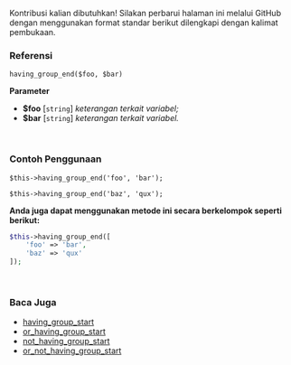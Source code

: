 Kontribusi kalian dibutuhkan!
Silakan perbarui halaman ini melalui GitHub dengan menggunakan format standar berikut dilengkapi dengan kalimat pembukaan.

### Referensi
`having_group_end($foo, $bar)`

**Parameter**
* **$foo** [`string`] *keterangan terkait variabel;*
* **$bar** [`string`] *keterangan terkait variabel.*

&nbsp;

### Contoh Penggunaan
`$this->having_group_end('foo', 'bar');`

`$this->having_group_end('baz', 'qux');`

**Anda juga dapat menggunakan metode ini secara berkelompok seperti berikut:**
```php
$this->having_group_end([
    'foo' => 'bar',
    'baz' => 'qux'
]);
```

&nbsp;

### Baca Juga
* [having_group_start](./having_group_start)
* [or_having_group_start](./or_having_group_start)
* [not_having_group_start](./not_having_group_start)
* [or_not_having_group_start](./or_not_having_group_start)
